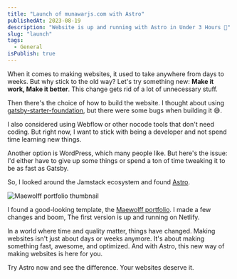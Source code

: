 ```yaml
---
title: "Launch of munawarjs.com with Astro"
publishedAt: 2023-08-19
description: "Website is up and running with Astro in Under 3 Hours 🤩"
slug: "launch"
tags:
  - General
isPublish: true
---
```


When it comes to making websites, it used to take anywhere from days to weeks. But why stick to the old way? Let's try something new: **Make it work, Make it better**. This change gets rid of a lot of unnecessary stuff.

Then there's the choice of how to build the website. I thought about using [gatsby-starter-foundation](https://github.com/stackrole/gatsby-starter-foundation), but there were some bugs when building it 😅.

I also considered using Webflow or other nocode tools that don't need coding. But right now, I want to stick with being a developer and not spend time learning new things.

Another option is WordPress, which many people like. But here's the issue: I'd either have to give up some things or spend a ton of time tweaking it to be as fast as Gatsby.

So, I looked around the Jamstack ecosystem and found [Astro](https://astro.build/).

<img src="/opengraph-image.jpg" alt="Maewolff portfolio thumbnail"/>

I found a good-looking template, the [Maewolff portfolio](https://astro.build/themes/details/maewolff-portfolio-template/). I made a few changes and boom, The first version is up and running on Netlify.

In a world where time and quality matter, things have changed. Making websites isn't just about days or weeks anymore. It's about making something fast, awesome, and optimized. And with Astro, this new way of making websites is here for you.

Try Astro now and see the difference. Your websites deserve it. 